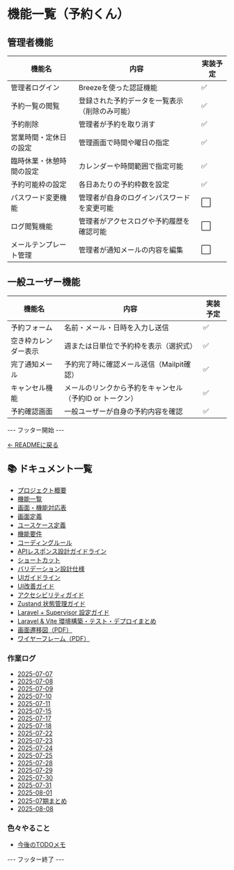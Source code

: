 # 機能一覧（予約くん）

## 管理者機能

| 機能名                     | 内容                                                     | 実装予定 |
|--------------------------|----------------------------------------------------------|----------|
| 管理者ログイン             | Breezeを使った認証機能                                  | ✅        |
| 予約一覧の閲覧             | 登録された予約データを一覧表示（削除のみ可能）           | ✅        |
| 予約削除                   | 管理者が予約を取り消す                                   | ✅        |
| 営業時間・定休日の設定     | 管理画面で時間や曜日の指定                              | ✅        |
| 臨時休業・休憩時間の設定   | カレンダーや時間範囲で指定可能                           | ✅        |
| 予約可能枠の設定           | 各日あたりの予約枠数を設定                               | ✅        |
| パスワード変更機能         | 管理者が自身のログインパスワードを変更可能             | ⬜️        |
| ログ閲覧機能               | 管理者がアクセスログや予約履歴を確認可能               | ⬜️        |
| メールテンプレート管理     | 管理者が通知メールの内容を編集                         | ⬜️        |

## 一般ユーザー機能

| 機能名                     | 内容                                                     | 実装予定 |
|--------------------------|----------------------------------------------------------|----------|
| 予約フォーム              | 名前・メール・日時を入力し送信                           | ✅        |
| 空き枠カレンダー表示       | 週または日単位で予約枠を表示（選択式）                   | ✅        |
| 完了通知メール            | 予約完了時に確認メール送信（Mailpit確認）                | ✅        |
| キャンセル機能             | メールのリンクから予約をキャンセル（予約ID or トークン） | ✅        |
| 予約確認画面              | 一般ユーザーが自身の予約内容を確認                     | ✅        |
--- フッター開始 ---

[← READMEに戻る](../README.md)

## 📚 ドキュメント一覧

- [プロジェクト概要](project-overview.md)
- [機能一覧](features.md)
- [画面・機能対応表](function_screen_map.md)
- [画面定義](screens.md)
- [ユースケース定義](usecase_reserve.md)
- [機能要件](functional_requirements.md)
- [コーディングルール](coding-rules.md)
- [APIレスポンス設計ガイドライン](api_response.md)
- [ショートカット](shortcuts.md)
- [バリデーション設計仕様](validation_spec.md)
- [UIガイドライン](ui_guideline.md)
- [UI改善ガイド](ui_improvement_guide.md)
- [アクセシビリティガイド](accessibility_guide.md) 
- [Zustand 状態管理ガイド](zustand_guide.md)
- [Laravel + Supervisor 設定ガイド](supervisor.md)
- [Laravel & Vite 環境構築・テスト・デプロイまとめ](laravel-vite-setup.md)
- [画面遷移図（PDF）](画面遷移図.pdf)
- [ワイヤーフレーム（PDF）](ワイヤーフレーム.pdf)

### 作業ログ
- [2025-07-07](logs/2025-07-07.md)
- [2025-07-08](logs/2025-07-08.md)
- [2025-07-09](logs/2025-07-09.md)
- [2025-07-10](logs/2025-07-10.md)
- [2025-07-11](logs/2025-07-11.md)
- [2025-07-15](logs/2025-07-15.md)
- [2025-07-17](logs/2025-07-17.md)
- [2025-07-18](logs/2025-07-18.md)
- [2025-07-22](logs/2025-07-22.md)
- [2025-07-23](logs/2025-07-23.md)
- [2025-07-24](logs/2025-07-24.md)
- [2025-07-25](logs/2025-07-25.md)
- [2025-07-28](logs/2025-07-28.md)
- [2025-07-29](logs/2025-07-29.md)
- [2025-07-30](logs/2025-07-30.md)
- [2025-07-31](logs/2025-07-31.md)
- [2025-08-01](logs/2025-08-01.md)
- [2025-07期まとめ](logs/2025-07.md)
- [2025-08-08](logs/2025-08-08.md)

### 色々やること
- [今後のTODOメモ](todo.md)

--- フッター終了 ---

